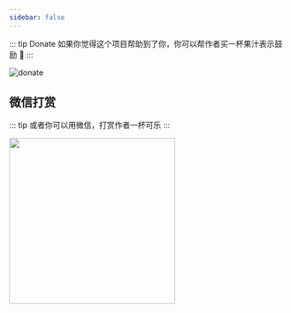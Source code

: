```yaml
---
sidebar: false
---
```


::: tip Donate
如果你觉得这个项目帮助到了你，你可以帮作者买一杯果汁表示鼓励 :tropical_drink:
:::

![donate](https://panjiachen.gitee.io/gitee-cdn/vue-element-admin-site/bd273f0d-83a0-4ef2-92e1-9ac8ed3746b9.png)

## 微信打赏

::: tip
或者你可以用微信，打赏作者一杯可乐
:::

<img class="no-margin" src="https://panjiachen.gitee.io/gitee-cdn/vue-element-admin-site/5390879f-b544-468d-846b-ea5061cf4863.jpeg"  height="300px" >
